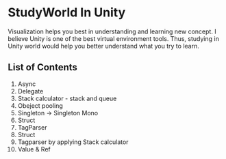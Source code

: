 # StudyWorld In Unity

Visualization helps you best in understanding and learning new concept. I believe Unity is one of the best virtual environment tools.
Thus, studying in Unity world would help you better understand what you try to learn.

## List of Contents

1. Async
2. Delegate
3. Stack calculator - stack and queue
4. Obeject pooling
5. Singleton -> Singleton Mono
6. Struct
7. TagParser
8. Struct
9. Tagparser by applying Stack calculator
10. Value & Ref
